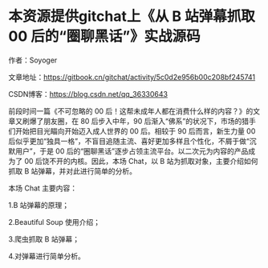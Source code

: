 # 本资源提供gitchat上《从 B 站弹幕抓取 00 后的“圈聊黑话”》实战源码

作者：Soyoger

文章地址：https://gitbook.cn/gitchat/activity/5c0d2e956b00c208bf245741

CSDN博客：https://blog.csdn.net/qq_36330643


前段时间一篇《不可忽略的 00 后！这帮未成年人都在消费什么样的内容？》的文章又刷爆了朋友圈，在 80 后步入中年，90 后渐入“佛系”的状况下，市场的猎手们开始把目光瞄向开始迈入成人世界的 00 后。相较于 90 后而言，新生力量 00 后似乎更加“独具一格”，不盲目追随主流、喜好更加多样且个性化，不屑于做“沉默用户”，于是 00 后的“圈聊黑话”逐步占领主流平台。以二次元为内容的产品成为了 00 后饶不开的内核。因此，本场 Chat，以 B 站为抓取对象，主要介绍如何抓取 B 站弹幕，并对此进行简单的分析。

本场 Chat 主要内容：

1.B 站弹幕的原理；

2.Beautiful Soup 使用介绍；

3.爬虫抓取 B 站弹幕；

4.对弹幕进行简单分析。
